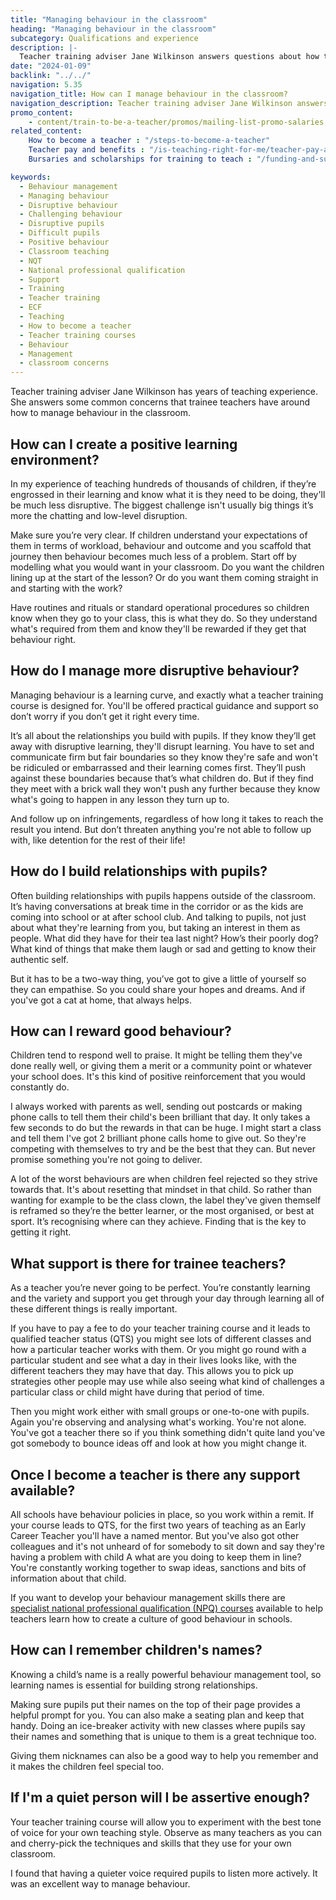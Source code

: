 ```yaml
---
title: "Managing behaviour in the classroom"
heading: "Managing behaviour in the classroom"
subcategory: Qualifications and experience
description: |-
  Teacher training adviser Jane Wilkinson answers questions about how to manage behaviour in the classroom.
date: "2024-01-09"
backlink: "../../"
navigation: 5.35
navigation_title: How can I manage behaviour in the classroom?
navigation_description: Teacher training adviser Jane Wilkinson answers common concerns around behaviour management.
promo_content:
    - content/train-to-be-a-teacher/promos/mailing-list-promo-salaries
related_content:
    How to become a teacher : "/steps-to-become-a-teacher"
    Teacher pay and benefits : "/is-teaching-right-for-me/teacher-pay-and-benefits" 
    Bursaries and scholarships for training to teach : "/funding-and-support/scholarships-and-bursaries"

keywords:
  - Behaviour management
  - Managing behaviour
  - Disruptive behaviour
  - Challenging behaviour
  - Disruptive pupils
  - Difficult pupils
  - Positive behaviour
  - Classroom teaching
  - NQT
  - National professional qualification
  - Support
  - Training
  - Teacher training
  - ECF
  - Teaching
  - How to become a teacher
  - Teacher training courses
  - Behaviour
  - Management
  - classroom concerns
---
```


Teacher training adviser Jane Wilkinson has years of teaching experience. She answers some common concerns that trainee teachers have around how to manage behaviour in the classroom.

## How can I create a positive learning environment?
In my experience of teaching hundreds of thousands of children, if they’re engrossed in their learning and know what it is they need to be doing, they'll be much less disruptive. The biggest challenge isn't usually big things it’s more the chatting and low-level disruption.  

Make sure you’re very clear. If children understand your expectations of them in terms of workload, behaviour and outcome and you scaffold that journey then behaviour becomes much less of a problem. Start off by modelling what you would want in your classroom. Do you want the children lining up at the start of the lesson? Or do you want them coming straight in and starting with the work?

Have routines and rituals or standard operational procedures so children know when they go to your class, this is what they do. So they understand what's required from them and know they'll be rewarded if they get that behaviour right.

## How do I manage more disruptive behaviour?
Managing behaviour is a learning curve, and exactly what a teacher training course is designed for. You'll be offered practical guidance and support so don’t worry if you don’t get it right every time.

It’s all about the relationships you build with pupils. If they know they’ll get away with disruptive learning, they'll disrupt learning.
You have to set and communicate firm but fair boundaries so they know they're safe and won't be ridiculed or embarrassed and their learning comes first. They’ll push against these boundaries because that’s what children do. But if they find they meet with a brick wall they won't push any further because they know what's going to happen in any lesson they turn up to. 

And follow up on infringements, regardless of how long it takes to reach the result you intend. But don’t threaten anything you're not able to follow up with, like detention for the rest of their life!

## How do I build relationships with pupils?
Often building relationships with pupils happens outside of the classroom. It’s having conversations at break time in the corridor or as the kids are coming into school or at after school club. And talking to pupils, not just about what they're learning from you, but taking an interest in them as people. What did they have for their tea last night? How’s their poorly dog? What kind of things that make them laugh or sad and getting to know their authentic self.

But it has to be a two-way thing, you’ve got to give a little of yourself so they can empathise. So you could share your hopes and dreams. And if you've got a cat at home, that always helps.

## How can I reward good behaviour?
Children tend to respond well to praise. It might be telling them they've done really well, or giving them a merit or a community point or whatever your school does. It's this kind of positive reinforcement that you would constantly do.

I always worked with parents as well, sending out postcards or making phone calls to tell them their child's been brilliant that day. It only takes a few seconds to do but the rewards in that can be huge. I might start a class and tell them I've got 2 brilliant phone calls home to give out. So they're competing with themselves to try and be the best that they can. But never promise something you're not going to deliver. 

A lot of the worst behaviours are when children feel rejected so they strive towards that. It's about resetting that mindset in that child. So rather than wanting for example to be the class clown, the label they've given themself is reframed so they’re the better learner, or the most organised, or best at sport. It’s recognising where can they achieve. Finding that is the key to getting it right. 

## What support is there for trainee teachers?
As a teacher you’re never going to be perfect. You’re constantly learning and the variety and support you get through your day through learning all of these different things is really important.

If you have to pay a fee to do your teacher training course and it leads to qualified teacher status (QTS) you might see lots of different classes and how a particular teacher works with them. Or you might go round with a particular student and see what a day in their lives looks like, with the different teachers they may have that day. This allows you to pick up strategies other people may use while also seeing what kind of challenges a particular class or  child might have during that period of time.

Then you might work either with small groups or one-to-one with pupils. Again you're observing and analysing what's working. You're not alone. You've got a teacher there so if you think something didn't quite land you've got somebody to bounce ideas off and look at how you might change it.

## Once I become a teacher is there any support available?
All schools have behaviour policies in place, so you work within a remit. If your course leads to QTS, for the first two years of teaching as an Early Career Teacher you'll have a named mentor. But you've also got other colleagues and it's not unheard of for somebody to sit down and say they're having a problem with child A what are you doing to keep them in line? You're constantly working together to swap ideas, sanctions and bits of information about that child. 

If you want to develop your behaviour management skills there are [specialist national professional qualification (NPQ) courses](https://www.gov.uk/guidance/national-professional-qualification-npq-courses) available to help teachers learn how to create a culture of good behaviour in schools. 

## How can I remember children's names?
Knowing a child’s name is a really powerful behaviour management tool, so learning names is essential for building strong relationships.

Making sure pupils put their names on the top of their page provides a helpful prompt for you. You can also make a seating plan and keep that handy. Doing an ice-breaker activity with new classes where pupils say their names and something that is unique to them is a great technique too.

Giving them nicknames can also be a good way to help you remember and it makes the children feel special too.

## If I'm a quiet person will I be assertive enough?

Your teacher training course will allow you to experiment with the best tone of voice for your own teaching style. Observe as many teachers as you can and cherry-pick the techniques and skills that they use for your own classroom.

I found that having a quieter voice required pupils to listen more actively. It was an excellent way to manage behaviour.

